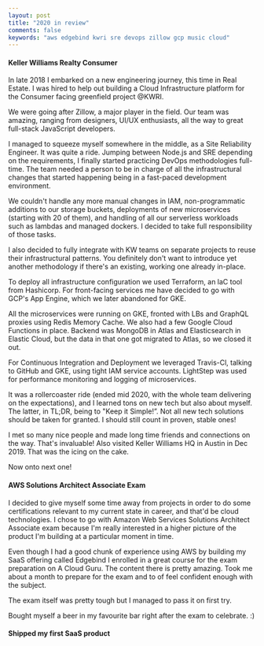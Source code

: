 ```yaml
---
layout: post
title: "2020 in review"
comments: false
keywords: "aws edgebind kwri sre devops zillow gcp music cloud"
---
```


#### Keller Williams Realty Consumer

In late 2018 I embarked on a new engineering journey, this time in Real Estate. I was hired to help out building a Cloud Infrastructure platform for the Consumer facing greenfield project @KWRI.

We were going after Zillow, a major player in the field. Our team was amazing, ranging from designers, UI/UX enthusiasts, all the way to great full-stack JavaScript developers.

I managed to squeeze myself somewhere in the middle, as a Site Reliability Engineer. It was quite a ride. Jumping between Node.js and SRE depending on the requirements, I finally started practicing DevOps methodologies full-time. The team needed a person to be in charge of all the infrastructural changes that started happening being in a fast-paced development environment.

We couldn't handle any more manual changes in IAM, non-programmatic additions to our storage buckets, deployments of new microservices (starting with 20 of them), and handling of all our serverless workloads such as lambdas and managed dockers. I decided to take full responsibility of those tasks.

I also decided to fully integrate with KW teams on separate projects to reuse their infrastructural patterns. You definitely don't want to introduce yet another methodology if there's an existing, working one already in-place. 

To deploy all infrastructure configuration we used Terraform, an laC tool from Hashicorp. For front-facing services me have decided to go with GCP's App Engine, which we later abandoned for GKE.

All the microservices were running on GKE, fronted with LBs and GraphQL proxies using Redis Memory Cache. We also had a few Google Cloud Functions in place. Backend was MongoDB in Atlas and Elasticsearch in Elastic Cloud, but the data in that one got migrated to Atlas, so we closed it out.

For Continuous Integration and Deployment we leveraged Travis-Cl, talking to GitHub and GKE, using tight IAM service accounts. LightStep was used for performance monitoring and logging of microservices.

It was a rollercoaster ride (ended mid 2020, with the whole team delivering on the expectations), and I learned tons on new tech but also about myself. The latter, in TL;DR, being to "Keep it Simple!”. Not all new tech solutions should be taken for granted. I should still count in proven, stable ones!

I met so many nice people and made long time friends and connections on the way. That's invaluable! Also visited Keller Williams HQ in Austin in Dec 2019. That was the icing on the cake.

Now onto next one!

#### AWS Solutions Architect Associate Exam

I decided to give myself some time away from projects in order to do some certifications relevant to my current state in career, and that'd be cloud technologies.
I chose to go with Amazon Web Services Solutions Architect Associate exam because I'm really interested in a higher picture of the product I'm building at a particular moment in time.

Even though I had a good chunk of experience using AWS by building my SaaS offering called Edgebind I enrolled in a great course for the exam preparation on A Cloud Guru. The content there is pretty amazing. Took me about a month to prepare for the exam and to of feel confident enough with the subject.

The exam itself was pretty tough but I managed to pass it on first try.

Bought myself a beer in my favourite bar right after the exam to celebrate. :)

#### Shipped my first SaaS product
